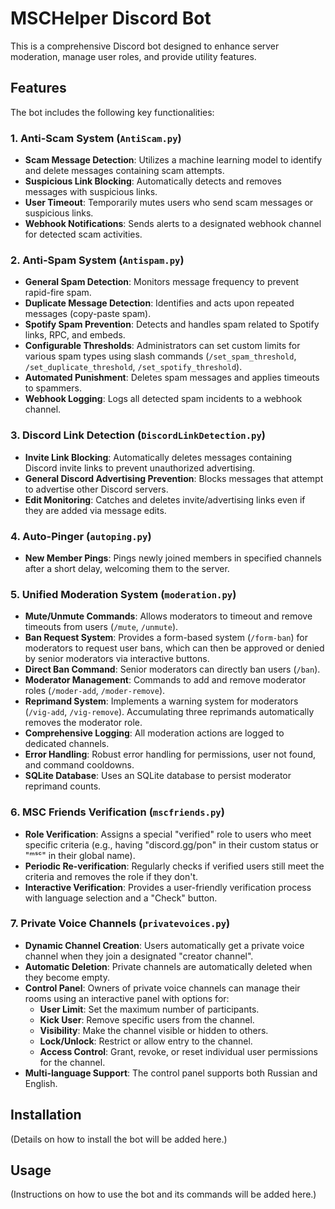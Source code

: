# MSCHelper Discord Bot

This is a comprehensive Discord bot designed to enhance server moderation, manage user roles, and provide utility features.

## Features

The bot includes the following key functionalities:

### 1. Anti-Scam System (`AntiScam.py`)
- **Scam Message Detection**: Utilizes a machine learning model to identify and delete messages containing scam attempts.
- **Suspicious Link Blocking**: Automatically detects and removes messages with suspicious links.
- **User Timeout**: Temporarily mutes users who send scam messages or suspicious links.
- **Webhook Notifications**: Sends alerts to a designated webhook channel for detected scam activities.

### 2. Anti-Spam System (`Antispam.py`)
- **General Spam Detection**: Monitors message frequency to prevent rapid-fire spam.
- **Duplicate Message Detection**: Identifies and acts upon repeated messages (copy-paste spam).
- **Spotify Spam Prevention**: Detects and handles spam related to Spotify links, RPC, and embeds.
- **Configurable Thresholds**: Administrators can set custom limits for various spam types using slash commands (`/set_spam_threshold`, `/set_duplicate_threshold`, `/set_spotify_threshold`).
- **Automated Punishment**: Deletes spam messages and applies timeouts to spammers.
- **Webhook Logging**: Logs all detected spam incidents to a webhook channel.

### 3. Discord Link Detection (`DiscordLinkDetection.py`)
- **Invite Link Blocking**: Automatically deletes messages containing Discord invite links to prevent unauthorized advertising.
- **General Discord Advertising Prevention**: Blocks messages that attempt to advertise other Discord servers.
- **Edit Monitoring**: Catches and deletes invite/advertising links even if they are added via message edits.

### 4. Auto-Pinger (`autoping.py`)
- **New Member Pings**: Pings newly joined members in specified channels after a short delay, welcoming them to the server.

### 5. Unified Moderation System (`moderation.py`)
- **Mute/Unmute Commands**: Allows moderators to timeout and remove timeouts from users (`/mute`, `/unmute`).
- **Ban Request System**: Provides a form-based system (`/form-ban`) for moderators to request user bans, which can then be approved or denied by senior moderators via interactive buttons.
- **Direct Ban Command**: Senior moderators can directly ban users (`/ban`).
- **Moderator Management**: Commands to add and remove moderator roles (`/moder-add`, `/moder-remove`).
- **Reprimand System**: Implements a warning system for moderators (`/vig-add`, `/vig-remove`). Accumulating three reprimands automatically removes the moderator role.
- **Comprehensive Logging**: All moderation actions are logged to dedicated channels.
- **Error Handling**: Robust error handling for permissions, user not found, and command cooldowns.
- **SQLite Database**: Uses an SQLite database to persist moderator reprimand counts.

### 6. MSC Friends Verification (`mscfriends.py`)
- **Role Verification**: Assigns a special "verified" role to users who meet specific criteria (e.g., having "discord.gg/pon" in their custom status or "ᵐˢᶜ" in their global name).
- **Periodic Re-verification**: Regularly checks if verified users still meet the criteria and removes the role if they don't.
- **Interactive Verification**: Provides a user-friendly verification process with language selection and a "Check" button.

### 7. Private Voice Channels (`privatevoices.py`)
- **Dynamic Channel Creation**: Users automatically get a private voice channel when they join a designated "creator channel".
- **Automatic Deletion**: Private channels are automatically deleted when they become empty.
- **Control Panel**: Owners of private voice channels can manage their rooms using an interactive panel with options for:
    - **User Limit**: Set the maximum number of participants.
    - **Kick User**: Remove specific users from the channel.
    - **Visibility**: Make the channel visible or hidden to others.
    - **Lock/Unlock**: Restrict or allow entry to the channel.
    - **Access Control**: Grant, revoke, or reset individual user permissions for the channel.
- **Multi-language Support**: The control panel supports both Russian and English.

## Installation

(Details on how to install the bot will be added here.)

## Usage

(Instructions on how to use the bot and its commands will be added here.)